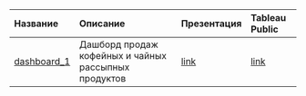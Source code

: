 |Название|Описание|Презентация|Tableau Public|
|:--|:--|:--|:--|
|[dashboard_1](https://github.com/dkolesov95/Tableau/tree/main/dashboard_1)|Дашборд продаж кофейных и чайных рассыпных продуктов|[link](https://github.com/dkolesov95/Tableau/blob/main/dashboard_1/Presentation.pdf)|[link](https://public.tableau.com/app/profile/dmitriy1152/viz/dashboard_2_16730146641670/Dashboard1)|
